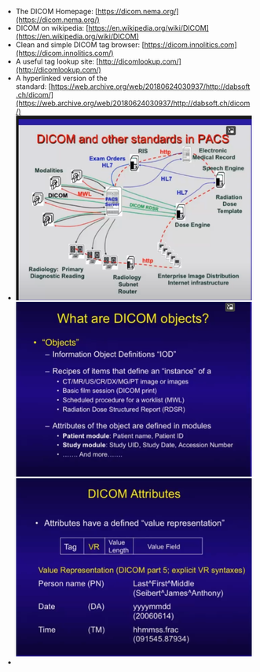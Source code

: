 - The DICOM Homepage: [https://dicom.nema.org/](https://dicom.nema.org/)
- DICOM on wikipedia: [https://en.wikipedia.org/wiki/DICOM](https://en.wikipedia.org/wiki/DICOM)
- Clean and simple DICOM tag browser: [https://dicom.innolitics.com](https://dicom.innolitics.com/)
- A useful tag lookup site: [http://dicomlookup.com/](http://dicomlookup.com/)
- A hyperlinked version of the standard: [https://web.archive.org/web/20180624030937/http://dabsoft.ch/dicom/](https://web.archive.org/web/20180624030937/http://dabsoft.ch/dicom/)
- ![](/../assets/dicom_pacs.png)
  ![](/../assets/dicom_objects.png)
  ![](/../assets/dicom_atrribute.png)
-